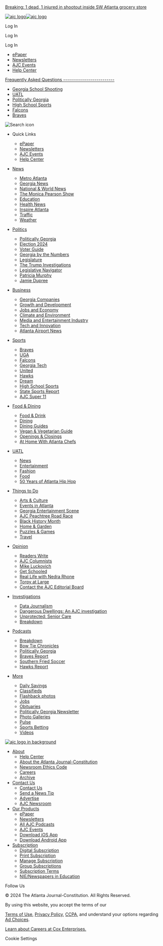 [Breaking: 1 dead, 1 injured in shootout inside SW Atlanta grocery store](https://www.ajc.com/news/crime/1-dead-another-injured-in-shooting-at-sw-atlanta-grocery-store/6CWDUUIIHNDQDI4A6PSXJOD4YY/)

[![ajc logo](/pf/resources/logos/AJC/logo-full-redesign.svg?d=1692)![ajc logo](/pf/resources/logos/AJC/logo-short.svg?d=1692)](https://www.ajc.com/)

Log In

Log In

Log In

* [ePaper](https://editions.ajc.com/app/AJCFEE/?icmp=topicbar "ePaper")
* [Newsletters](https://www.ajc.com/newsletters/ "Newsletters")
* [AJC Events](https://live.ajc.com/menu_nav "AJC  Events")
* [Help Center](https://ajc.zendesk.com/hc/en-us "Help Center")

[Frequently Asked Questions
--------------------------](https://www.ajc.com/frequently-asked-questions)

* [Georgia School Shooting](https://www.ajc.com/news/georgia-school-shooting/)
* [UATL](https://www.ajc.com/uatl/)
* [Politically Georgia](https://www.ajc.com/politics/politics-blog/)
* [High School Sports](https://www.ajc.com/sports/high-school/)
* [Falcons](https://www.ajc.com/sports/atlanta-falcons/)
* [Braves](https://www.ajc.com/sports/atlanta-braves/)

![Search icon](/pf/resources/icons/search-burger.svg?d=1692)

* Quick Links
    
    * [ePaper](https://editions.ajc.com/app/AJCFEE/?icmp=topicbar)
    * [Newsletters](https://www.ajc.com/newsletters/)
    * [AJC Events](https://live.ajc.com/menu_nav)
    * [Help Center](https://ajc.zendesk.com/hc/en-us)
    
* [News](https://www.ajc.com/news/)
    
    * [Metro Atlanta](https://www.ajc.com/news/atlanta-news/)
    * [Georgia News](https://www.ajc.com/news/georgia-news/)
    * [National & World News](https://www.ajc.com/news/nation-world/)
    * [The Monica Pearson Show](https://www.ajc.com/monicapearson/)
    * [Education](https://www.ajc.com/education/)
    * [Health News](https://www.ajc.com/news/health-news/)
    * [Inspire Atlanta](https://www.ajc.com/inspire/)
    * [Traffic](https://www.ajc.com/atlanta-traffic/)
    * [Weather](https://www.ajc.com/atlanta-weather/)
    
* [Politics](https://www.ajc.com/politics/)
    
    * [Politically Georgia](https://www.ajc.com/politics/politically-georgia/)
    * [Election 2024](https://www.ajc.com/politics/election/)
    * [Voter Guide](https://www.ajc.com/politics/georgia-voter-guide/)
    * [Georgia by the Numbers](https://www.ajc.com/politics/georgia-by-the-numbers/fulton/)
    * [Legislature](https://www.ajc.com/politics/georgia-bill-tracker-2024/4PPGGGS7MZAV7LFI3GIM4MSOAI/)
    * [The Trump Investigations](https://www.ajc.com/news/trump-grand-jury-georgia/)
    * [Legislative Navigator](https://www.ajc.com/politics/georgia-legislative-navigator/)
    * [Patricia Murphy](https://www.ajc.com/opinion/patricia-murphy/)
    * [Jamie Dupree](https://www.ajc.com/politics/jamie-dupree/)
    
* [Business](https://www.ajc.com/news/business/)
    
    * [Georgia Companies](https://www.ajc.com/business/georgia-companies-news/)
    * [Growth and Development](https://www.ajc.com/atlanta-news/growth-and-development/)
    * [Jobs and Economy](https://www.ajc.com/business/jobs-and-economy-news/)
    * [Climate and Environment](https://www.ajc.com/business/climate-and-environment-news/)
    * [Media and Entertainment Industry](https://www.ajc.com/business/media-entertainment-news/)
    * [Tech and Innovation](https://www.ajc.com/business/tech-and-innovation/)
    * [Atlanta Airport News](https://www.ajc.com/news/atlanta-airport/)
    
* [Sports](https://www.ajc.com/sports/)
    
    * [Braves](https://www.ajc.com/sports/atlanta-braves/)
    * [UGA](https://www.ajc.com/sports/georgia-bulldogs/)
    * [Falcons](https://www.ajc.com/sports/atlanta-falcons/)
    * [Georgia Tech](https://www.ajc.com/sports/georgia-tech/)
    * [United](https://www.ajc.com/sports/atlanta-united/)
    * [Hawks](https://www.ajc.com/sports/atlanta-hawks/)
    * [Dream](https://www.ajc.com/sports/atlanta-dream-headlines/)
    * [High School Sports](https://www.ajc.com/sports/high-school/)
    * [State Sports Report](https://www.ajc.com/sports/state-sports/)
    * [AJC Super 11](https://www.ajc.com/sports/ajc-super-11/)
    
* [Food & Dining](https://www.ajc.com/food-and-dining/)
    
    * [Food & Drink](https://www.ajc.com/food-and-dining/food-and-drink/)
    * [Dining](https://www.ajc.com/food-and-dining/dining/)
    * [Dining Guides](https://www.ajc.com/food-and-dining/ajc-dining-guides/)
    * [Vegan & Vegetarian Guide](https://www.ajc.com/food-and-dining/atlanta-vegan-vegetarian-dining-guide/)
    * [Openings & Closings](https://www.ajc.com/food-and-dining/openings-and-closings/)
    * [At Home With Atlanta Chefs](https://www.ajc.com/food-and-recipes/at-home-with-atlanta-chefs/)
    
* [UATL](https://www.ajc.com/uatl/)
    
    * [News](https://www.ajc.com/uatl/news/)
    * [Entertainment](https://www.ajc.com/uatl/entertainment/)
    * [Fashion](https://www.ajc.com/uatl/fashion/)
    * [Food](https://www.ajc.com/uatl/food/)
    * [50 Years of Atlanta Hip Hop](https://www.ajc.com/hiphop/)
    
* [Things to Do](https://www.ajc.com/things-to-do/)
    
    * [Arts & Culture](https://www.ajc.com/things-to-do/arts-culture/)
    * [Events in Atlanta](https://events.ajc.com/)
    * [Georgia Entertainment Scene](https://www.ajc.com/things-to-do/georgia-entertainment-scene/)
    * [AJC Peachtree Road Race](https://www.ajc.com/peachtree/)
    * [Black History Month](https://www.ajc.com/news/atlanta-black-history/)
    * [Home & Garden](https://www.ajc.com/things-to-do/home-garden/)
    * [Puzzles & Games](https://games.ajc.com/)
    * [Travel](https://www.ajc.com/travel/)
    
* [Opinion](https://www.ajc.com/opinion/)
    
    * [Readers Write](https://www.ajc.com/opinion/readers-write-letters/)
    * [AJC Columnists](https://www.ajc.com/opinion/columnists/)
    * [Mike Luckovich](https://www.ajc.com/opinion/mike-luckovich/)
    * [Get Schooled](https://www.ajc.com/education/get-schooled/)
    * [Real Life with Nedra Rhone](https://www.ajc.com/opinion/real-life-nedra-rhone/)
    * [Torpy at Large](https://www.ajc.com/opinion/torpy-at-large/)
    * [Contact the AJC Editorial Board](https://www.ajc.com/opinion/how-to-contact-the-ajc-editorial-board/RYN6XBE2U2JROM3XNBE2MPPIWY)
    
* [Investigations](https://www.ajc.com/news/investigations/)
    
    * [Data Journalism](https://www.ajc.com/news/data-journalism/)
    * [Dangerous Dwellings: An AJC investigation](https://www.ajc.com/news/investigations/dwellings/apartments-violent-crime/)
    * [Unprotected: Senior Care](https://www.ajc.com/senior-care-quality-report/)
    * [Breakdown](https://www.ajc.com/news/breakdown/podcast/)
    
* [Podcasts](https://www.ajc.com/podcasts/)
    
    * [Breakdown](https://www.ajc.com/news/breakdown/podcast/)
    * [Bow Tie Chronicles](https://www.ajc.com/sports/atlanta-falcons/podcast/)
    * [Politically Georgia](https://www.ajc.com/politics/podcasts/)
    * [Braves Report](https://www.ajc.com/sports/atlanta-braves/podcast/)
    * [Southern Fried Soccer](https://www.ajc.com/sports/atlanta-united/podcast/)
    * [Hawks Report](https://www.ajc.com/sports/atlanta-hawks/ajc-podcast/)
    
* [More](https://www.ajc.com/our-products//)
    
    * [Daily Savings](https://editions.ajc.com/app/AJCFEE/publicationguid/c2d07835-e258-4883-aa56-dadb80444914)
    * [Classifieds](https://classifieds.ajc.com/)
    * [Flashback photos](https://www.ajc.com/things-to-do/atlanta-historical-photos/)
    * [Jobs](https://www.ajc.com/ajcjobs/)
    * [Obituaries](https://www.ajc.com/news/obituaries/)
    * [Politically Georgia Newsletter](https://www.ajc.com/list/pg-am/)
    * [Photo Galleries](https://www.ajc.com/news/photos/)
    * [Pulse](https://www.ajc.com/pulse/)
    * [Sports Betting](https://www.ajc.com/sports-betting/)
    * [Videos](https://www.ajc.com/news/video/)
    

[![ajc logo in background](/pf/resources/logos/AJC/logo-white.svg?d=1692)](https://www.ajc.com/)

* [About](https://www.ajc.com/about-AJC/)
    * [Help Center](https://ajc.zendesk.com/hc/en-us)
    * [About the Atlanta Journal-Constitution](https://www.ajc.com/about-AJC/)
    * [Newsroom Ethics Code](https://www.ajc.com/about-us/newsroom-ethics-code/JA6O7M7N5RACXLLUN22HD2FFMQ/)
    * [Careers](https://jobs.coxenterprises.com/en/about-cox/businesses/cox-enterprises/the-atlanta-journal-constitution/)
    * [Archive](https://ajc.zendesk.com/hc/en-us/articles/1500005814001-Copyright-Permissions-Article-Reprints-and-Keepsakes-and-Archives)
* [Contact Us](https://ajc.zendesk.com/hc/en-us/articles/360055602493-How-can-I-contact-The-Atlanta-Journal-Constitution-)
    * [Contact Us](https://ajc.zendesk.com/hc/en-us/articles/360055602493-How-can-Icontact-The-Atlanta-Journal-Constitution)
    * [Send a News Tip](https://ajc.zendesk.com/hc/en-us/articles/1500005894842-NewsroomContact-Information)
    * [Advertise](https://www.ajc.com/advertising/)
    * [AJC Newsroom](https://www.ajc.com/newsroom/)
* [Our Products](https://www.ajc.com/our-products/)
    * [ePaper](https://editions.ajc.com/app/AJCFEE/?icmp=topicbar)
    * [Newsletters](https://www.ajc.com/newsletters/)
    * [All AJC Podcasts](https://www.ajc.com/podcasts/)
    * [AJC Events](https://live.ajc.com/menu_nav)
    * [Download iOS App](https://apps.apple.com/us/app/ajc-com/id414120752/)
    * [Download Android App](https://play.google.com/store/apps/details?id=com.cmgdigital.AJCBreakingNews&hl=en_US/)
* [Subscription](https://www.ajc.com/start/?g2i_campaign=ajcsite&g2i_source=digital-site&g2i_medium=mainmenu)
    * [Digital Subscription](https://www.ajc.com/start/?utm_campaign=ajcsite&utm_source=digital-site&utm_medium=ftrdigital)
    * [Print Subscription](https://www.ajc.com/start/?utm_campaign=ajcsite&utm_source=digital-site&utm_medium=ftrprint)
    * [Manage Subscription](https://www.ajc.com/myaccount/)
    * [Group Subscriptions](https://www.ajc.com/group-subscriptions/)
    * [Subscription Terms](https://www.ajc.com/subterms)
    * [NIE/Newspapers in Education](https://www.nieonline.com/ajc/)

Follow Us

[](https://twitter.com/ajc)[](https://facebook.com/ajc)[](https://www.instagram.com/ajcnews)

© 2024 The Atlanta Journal-Constitution. All Rights Reserved.

By using this website, you accept the terms of our

[Terms of Use](https://www.ajc.com/visitor-agreement/), [Privacy Policy](https://www.ajc.com/privacy-policy/), [CCPA](https://www.ajc.com/california-privacy-notice/), and understand your options regarding [Ad Choices](https://www.ajc.com/privacy-policy/#ad-choices).

[Learn about Careers at Cox Enterprises.](https://jobs.coxenterprises.com/?prefilters=none&CloudSearchLocation=none&CloudSearchValue=none/)

Cookie Settings
